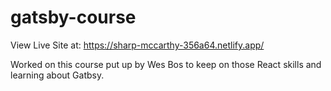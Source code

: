 # gatsby-course

View Live Site at: https://sharp-mccarthy-356a64.netlify.app/

Worked on this course put up by Wes Bos to keep on those React skills and learning about Gatbsy.
